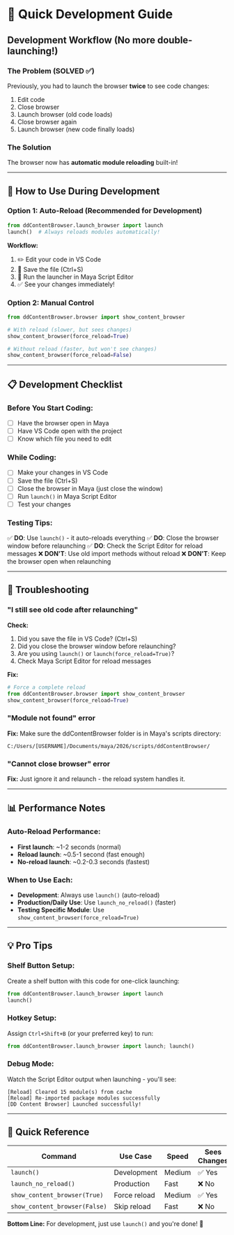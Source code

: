 # 🚀 Quick Development Guide

## Development Workflow (No more double-launching!)

### The Problem (SOLVED ✅)
Previously, you had to launch the browser **twice** to see code changes:
1. Edit code
2. Close browser
3. Launch browser (old code loads)
4. Close browser again
5. Launch browser (new code finally loads)

### The Solution
The browser now has **automatic module reloading** built-in!

---

## 🔧 How to Use During Development

### Option 1: Auto-Reload (Recommended for Development)
```python
from ddContentBrowser.launch_browser import launch
launch()  # Always reloads modules automatically!
```

**Workflow:**
1. ✏️ Edit your code in VS Code
2. 💾 Save the file (Ctrl+S)
3. 🚀 Run the launcher in Maya Script Editor
4. ✅ See your changes immediately!

### Option 2: Manual Control
```python
from ddContentBrowser.browser import show_content_browser

# With reload (slower, but sees changes)
show_content_browser(force_reload=True)

# Without reload (faster, but won't see changes)
show_content_browser(force_reload=False)
```

---

## 📋 Development Checklist

### Before You Start Coding:
- [ ] Have the browser open in Maya
- [ ] Have VS Code open with the project
- [ ] Know which file you need to edit

### While Coding:
- [ ] Make your changes in VS Code
- [ ] Save the file (Ctrl+S)
- [ ] Close the browser in Maya (just close the window)
- [ ] Run `launch()` in Maya Script Editor
- [ ] Test your changes

### Testing Tips:
✅ **DO**: Use `launch()` - it auto-reloads everything
✅ **DO**: Close the browser window before relaunching
✅ **DO**: Check the Script Editor for reload messages
❌ **DON'T**: Use old import methods without reload
❌ **DON'T**: Keep the browser open when relaunching

---

## 🐛 Troubleshooting

### "I still see old code after relaunching"
**Check:**
1. Did you save the file in VS Code? (Ctrl+S)
2. Did you close the browser window before relaunching?
3. Are you using `launch()` or `launch(force_reload=True)`?
4. Check Maya Script Editor for reload messages

**Fix:**
```python
# Force a complete reload
from ddContentBrowser.browser import show_content_browser
show_content_browser(force_reload=True)
```

### "Module not found" error
**Fix:**
Make sure the ddContentBrowser folder is in Maya's scripts directory:
```
C:/Users/[USERNAME]/Documents/maya/2026/scripts/ddContentBrowser/
```

### "Cannot close browser" error
**Fix:**
Just ignore it and relaunch - the reload system handles it.

---

## 📊 Performance Notes

### Auto-Reload Performance:
- **First launch**: ~1-2 seconds (normal)
- **Reload launch**: ~0.5-1 second (fast enough)
- **No-reload launch**: ~0.2-0.3 seconds (fastest)

### When to Use Each:
- **Development**: Always use `launch()` (auto-reload)
- **Production/Daily Use**: Use `launch_no_reload()` (faster)
- **Testing Specific Module**: Use `show_content_browser(force_reload=True)`

---

## 💡 Pro Tips

### Shelf Button Setup:
Create a shelf button with this code for one-click launching:
```python
from ddContentBrowser.launch_browser import launch
launch()
```

### Hotkey Setup:
Assign `Ctrl+Shift+B` (or your preferred key) to run:
```python
from ddContentBrowser.launch_browser import launch; launch()
```

### Debug Mode:
Watch the Script Editor output when launching - you'll see:
```
[Reload] Cleared 15 module(s) from cache
[Reload] Re-imported package modules successfully
[DD Content Browser] Launched successfully!
```

---

## 🎯 Quick Reference

| Command | Use Case | Speed | Sees Changes |
|---------|----------|-------|--------------|
| `launch()` | Development | Medium | ✅ Yes |
| `launch_no_reload()` | Production | Fast | ❌ No |
| `show_content_browser(True)` | Force reload | Medium | ✅ Yes |
| `show_content_browser(False)` | Skip reload | Fast | ❌ No |

**Bottom Line:** For development, just use `launch()` and you're done! 🎉
